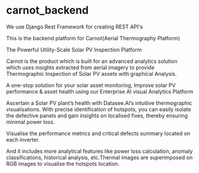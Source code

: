 # carnot_backend

We use Django Rest Framework for creating REST API's

This is the backend platform for Carnot(Aerial Thermography Platform)

The Powerful Utility-Scale Solar PV Inspection Platform 

Carnot is the product which is built for an advanced analytics solution which uses insights extracted from aerial imagery to provide Thermographic Inspection of Solar PV assets with graphical Analysis.

A one-stop solution for your solar asset monitoring, Improve solar PV performance & asset health using our Enterprise AI visual Analytics Platform

Ascertain a Solar PV plant’s health with Datasee.AI’s intuitive thermographic visualisations. With precise identification of hotspots, you can easily isolate the defective panels and gain insights on localised fixes, thereby ensuring minimal power loss.

Visualise the performance metrics and critical defects summary located on each inverter.

And it includes more analytical features like power loss calculation, anomaly classifications, historical analysis, etc.Thermal images are superimposed on RGB images to visualise the hotspots location.
